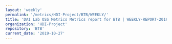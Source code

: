 ```yaml
---
layout: 'weekly'
permalink: '/metrics/HDI-Project/BTB/WEEKLY/'
title: 'DAI Lab OSS Metrics Metrics report for BTB | WEEKLY-REPORT-2019-10-27'
organization: 'HDI-Project'
repository: 'BTB'
current_date: '2019-10-27'
---
```

